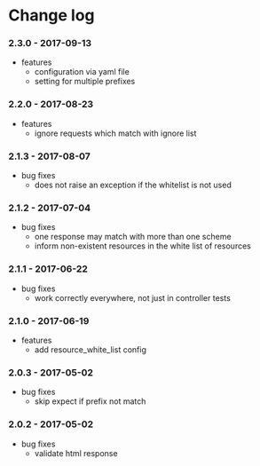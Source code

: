 # Change log

### 2.3.0 - 2017-09-13

* features
  * configuration via yaml file
  * setting for multiple prefixes

### 2.2.0 - 2017-08-23

* features
  * ignore requests which match with ignore list

### 2.1.3 - 2017-08-07

* bug fixes
  * does not raise an exception if the whitelist is not used

### 2.1.2 - 2017-07-04

* bug fixes
  * one response may match with more than one scheme
  * inform non-existent resources in the white list of resources

### 2.1.1 - 2017-06-22

* bug fixes
  * work correctly everywhere, not just in controller tests

### 2.1.0 - 2017-06-19

* features
  * add resource_white_list config

### 2.0.3 - 2017-05-02

* bug fixes
  * skip expect if prefix not match

### 2.0.2 - 2017-05-02

* bug fixes
  * validate html response
